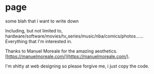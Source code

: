 # page
some blah that i want to write down

Including, but not limited to, hardware/software/movies/tv_series/music/nba/comics/photos...... Everything that I'm interested in. 

Thanks to Manuel Moreale for the amazing aesthetics. [https://manuelmoreale.com/](https://manuelmoreale.com/).

I'm shitty at web designing  so please forgive me, i just copy the code.
